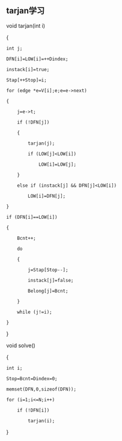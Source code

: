 ## tarjan学习

void tarjan(int i)

{

    int j;
    
    DFN[i]=LOW[i]=++Dindex;
    
    instack[i]=true;
    
    Stap[++Stop]=i;
    
    for (edge *e=V[i];e;e=e->next)
    
    {
    
        j=e->t;
        
        if (!DFN[j])
        
        {
        
            tarjan(j);
            
            if (LOW[j]<LOW[i])
            
                LOW[i]=LOW[j];
                
        }
        
        else if (instack[j] && DFN[j]<LOW[i])
        
            LOW[i]=DFN[j];
            
    }
    
    if (DFN[i]==LOW[i])
    
    {
    
        Bcnt++;
        
        do
        
        {
        
            j=Stap[Stop--];
            
            instack[j]=false;
            
            Belong[j]=Bcnt;
            
        }
        
        while (j!=i);
        
    }
    
}

void solve()

{

    int i;
    
    Stop=Bcnt=Dindex=0;
    
    memset(DFN,0,sizeof(DFN));
    
    for (i=1;i<=N;i++)
    
        if (!DFN[i])
        
            tarjan(i);
            
}

